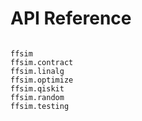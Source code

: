 # API Reference

```{toctree}

ffsim
ffsim.contract
ffsim.linalg
ffsim.optimize
ffsim.qiskit
ffsim.random
ffsim.testing
```
